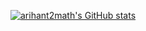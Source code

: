 [![arihant2math's GitHub stats](https://github-readme-stats.vercel.app/api?username=arihant2math&count_private=true&show_icons=true&theme=onedark)](https://github.com/arihant2math/arihant2math/)
